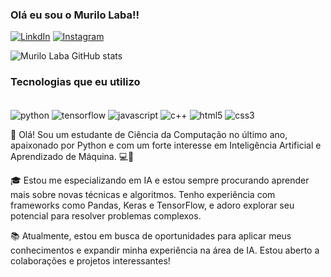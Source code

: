 ### Olá eu sou o Murilo Laba!!

[![LinkdIn](https://img.shields.io/badge/LinkedIn-0077B5?style=for-the-badge&logo=linkedin&logoColor=white)](https://www.linkedin.com/in/murilo-laba-2859b1219/)
[![Instagram](https://img.shields.io/badge/Instagram-E4405F?style=for-the-badge&logo=instagram&logoColor=white)](https://www.instagram.com/murilolaba/)

![Murilo Laba GitHub stats](https://github-readme-stats.vercel.app/api?username=MuriloLaba&show_icons=true&theme=dark)


### Tecnologias que eu utilizo

<div style="display: inline_block"><br/>
    <img align="center" alt ="python" src="https://img.shields.io/badge/Python-3776AB?style=for-the-badge&logo=python&logoColor=white"/>
    <img align="center" alt ="tensorflow" src="https://img.shields.io/badge/TensorFlow-FF6F00?style=for-the-badge&logo=tensorflow&logoColor=white"/>
    <img align="center" alt ="javascript" src="https://img.shields.io/badge/JavaScript-F7DF1E?style=for-the-badge&logo=javascript&logoColor=black"/>
    <img align="center" alt ="c++" src="https://img.shields.io/badge/C%2B%2B-00599C?style=for-the-badge&logo=c%2B%2B&logoColor=white"/>
    <img align="center" alt ="html5" src="https://img.shields.io/badge/HTML5-E34F26?style=for-the-badge&logo=html5&logoColor=white"/>
    <img align="center" alt ="css3" src="https://img.shields.io/badge/CSS3-1572B6?style=for-the-badge&logo=css3&logoColor=white"/>
</div>

👋 Olá! Sou um estudante de Ciência da Computação no último ano, apaixonado por Python e com um forte interesse em Inteligência Artificial e Aprendizado de Máquina. 💻🚀

🎓 Estou me especializando em IA e estou sempre procurando aprender mais sobre novas técnicas e algoritmos. Tenho experiência com frameworks como Pandas, Keras e TensorFlow, e adoro explorar seu potencial para resolver problemas complexos.

📚 Atualmente, estou em busca de oportunidades para aplicar meus conhecimentos e expandir minha experiência na área de IA. Estou aberto a colaborações e projetos interessantes!
